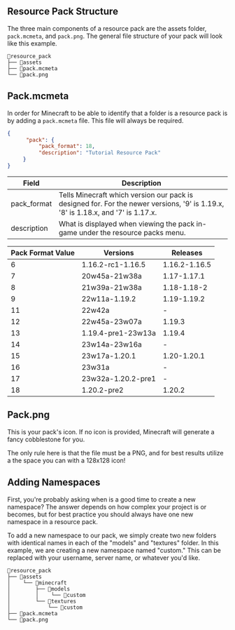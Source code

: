 ## Resource Pack Structure
The three main components of a resource pack are the assets folder, `pack.mcmeta`, and `pack.png`. The general file structure of your pack will look like this example.

```
📁resource_pack
├── 📁assets
├── 📑pack.mcmeta
└── 📑pack.png
```

## Pack.mcmeta
In order for Minecraft to be able to identify that a folder is a resource pack is by adding a `pack.mcmeta` file. This file will always be required.

```json
{
      "pack": {
          "pack_format": 18,
          "description": "Tutorial Resource Pack"
     }
}
```

| Field | Description |
|-------|-------------|
| pack_format | Tells Minecraft which version our pack is designed for. For the newer versions, '9' is 1.19.x, '8' is 1.18.x, and '7' is 1.17.x. |
| description | What is displayed when viewing the pack in-game under the resource packs menu. |

| Pack Format Value | Versions | Releases |
|------------------|----------|-----------|
| 6 | 1.16.2-rc1-1.16.5 | 1.16.2-1.16.5 |
| 7 | 20w45a-21w38a | 1.17-1.17.1 |
| 8 | 21w39a-21w38a | 1.18-1.18-2 |
| 9 | 22w11a-1.19.2 | 1.19-1.19.2 |
| 11 | 22w42a | - |
| 12 | 22w45a-23w07a | 1.19.3 |
| 13 | 1.19.4-pre1-23w13a | 1.19.4 |
| 14 | 23w14a-23w16a | - |
| 15 | 23w17a-1.20.1 | 1.20-1.20.1 |
| 16 | 23w31a | - |
| 17 | 23w32a-1.20.2-pre1 | - |
| 18 | 1.20.2-pre2 | 1.20.2 |

## Pack.png
This is your pack's icon. If no icon is provided, Minecraft will generate a fancy cobblestone for you.

The only rule here is that the file must be a PNG, and for best results utilize a the space you can with a 128x128 icon!

## Adding Namespaces
First, you're probably asking when is a good time to create a new namespace? The answer depends on how complex your project is or becomes, but for best practice you should always have one new namespace in a resource pack.

To add a new namespace to our pack, we simply create two new folders with identical names in each of the "models" and "textures" folder. In this example, we are creating a new namespace named "custom." This can be replaced with your username, server name, or whatever you'd like.

```
📁resource_pack
├── 📁assets
│    └── 📁minecraft
│        ├── 📁models
│        │    └── 📁custom
│        └── 📁textures
│            └── 📁custom
├── 📑pack.mcmeta
└── 📑pack.png
```
